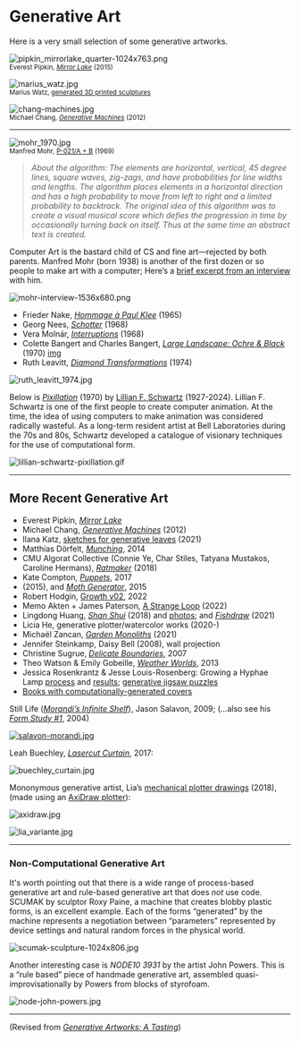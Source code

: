 # Generative Art

Here is a very small selection of some generative artworks. 

![pipkin_mirrorlake_quarter-1024x763.png](img/pipkin_mirrorlake_quarter-1024x763.png)<br /><small>Everest Pipkin, [*Mirror Lake*](https://everest-pipkin.com/#games/mirrorlake.html) (2015)</small>

![marius_watz.jpg](img/marius_watz.jpg)<br /><small>Marius Watz, [generated 3D printed sculptures](https://www.flickr.com/photos/watz/albums/72157688146756901)</small>

![chang-machines.jpg](img/chang-machines.jpg)<br /><small>Michael Chang, [*Generative Machines*](https://web.archive.org/web/20180214093650/https://machines.chromeexperiments.com/) (2012)</small>

---

![mohr_1970.jpg](img/mohr_1970.jpg)<br /><small>Manfred Mohr, [P-021/A + B](http://www.emohr.com/mohr_algo_021b.html) (1969)</small>

> *About the algorithm: The elements are horizontal, vertical, 45 degree lines, square waves, zig-zags, and have probabilities for line widths and lengths. The algorithm places elements in a horizontal direction and has a high probability to move from left to right and a limited probability to backtrack. The original idea of this algorithm was to create a visual musical score which defies the progression in time by occasionally turning back on itself. Thus at the same time an abstract text is created.*

Computer Art is the bastard child of CS and fine art—rejected by both parents. Manfred Mohr (born 1938) is another of the first dozen or so people to make art with a computer; Here’s a [brief excerpt from an interview](https://www.thewhitereview.org/feature/interview-with-manfred-mohr/) with him. 

![mohr-interview-1536x680.png](img/mohr-interview-1536x680.png)


* Frieder Nake, [*Hommage à Paul Klee*](https://collections.vam.ac.uk/item/O211685/hommage-a-paul-klee-13965-print-nake-frieder/hommage-%C3%A0-paul-klee-13965-print-nake-frieder/) (1965)
* Georg Nees, [*Schotter*](https://collections.vam.ac.uk/item/O221321/schotter-print-nees-georg/#:~:text=Summary,in%20Stuttgart%20in%20February%201965.) (1968)
* Vera Molnár, [*Interruptions*](https://dam.org/museum/artists_ui/artists/molnar-vera/interruptions/#:~:text=Interruptions%20(1968%2D1969),chaos%20on%20a%20regular%20structure.) (1968)
* Colette Bangert and Charles Bangert, [*Large Landscape: Ochre & Black*](https://www.atariarchives.org/artist/sec5.php) (1970) [img](img/bangert.jpg)
* Ruth Leavitt, [*Diamond Transformations*](https://www.atariarchives.org/artist/sec28.php) (1974)

![ruth_leavitt_1974.jpg](img/ruth_leavitt_1974.jpg)

Below is [*Pixillation*](http://lillian.com/films/) (1970) by [Lillian F. Schwartz](https://en.wikipedia.org/wiki/Lillian_Schwartz) (1927-2024). Lillian F. Schwartz is one of the first people to create computer animation. At the time, the idea of using computers to make animation was considered radically wasteful. As a long-term resident artist at Bell Laboratories during the 70s and 80s, Schwartz developed a catalogue of visionary techniques for the use of computational form.

![lillian-schwartz-pixillation.gif](img/lillian-schwartz-pixillation.gif)

---

## More Recent Generative Art

* Everest Pipkin, [*Mirror Lake*](https://everest-pipkin.com/#games/mirrorlake.html) 
* Michael Chang, [*Generative Machines*](https://web.archive.org/web/20180214093650/https://machines.chromeexperiments.com/) (2012)
* Ilana Katz, [sketches for generative leaves](https://x.com/Lanzerel/status/1356357430351826949) (2021)
* Matthias Dörfelt, [*Munching*](https://www.mokafolio.de/works/Munching), 2014
* CMU Algorat Collective (Connie Ye, Char Stiles, Tatyana Mustakos, Caroline Hermans), [*Ratmaker*](https://algorat.club/ratmaker/index.html) (2018)
* Kate Compton, [*Puppets*](http://www.galaxykate.com/apps/unpublic/puppet/index.html), 2017
* (2015), and [*Moth Generator*](https://twitter.com/mothgenerator), 2015
* Robert Hodgin, [Growth v02](https://www.fxhash.xyz/generative/slug/growth-v02), 2022
* Memo Akten + James Paterson, [A Strange Loop](https://www.fxhash.xyz/generative/slug/a-strange-loop) (2022)
* Lingdong Huang, [*Shan Shui*](http://shan-shui-inf.lingdong.works/) (2018) and [photos](https://www.flickr.com/photos/creativeinquiry/albums/72157673905317117); and [*Fishdraw*](https://fishdraw.glitch.me/) (2021)
* Licia He, generative plotter/watercolor works (2020-)
* Michaël Zancan, [*Garden Monoliths*](https://www.fxhash.xyz/generative/2969) (2021)
* Jennifer Steinkamp, Daisy Bell (2008), wall projection
* Christine Sugrue, [*Delicate Boundaries*](http://csugrue.com/delicateboundaries/), 2007
* Theo Watson & Emily Gobeille, [*Weather Worlds*](http://design-io.com/projects/WeatherWorlds/), 2013
* Jessica Rosenkrantz & Jesse Louis-Rosenberg: Growing a Hyphae Lamp [process](https://vimeo.com/25604611) and [results](https://vimeo.com/25325299); [generative jigsaw puzzles](https://n-e-r-v-o-u-s.com/projects/albums/generative-jigsaw-puzzles/)
* [Books with computationally-generated covers](https://github.com/golanlevin/generative_covers)

Still Life ([*Morandi’s Infinite Shelf*](https://vimeo.com/190109253)), Jason Salavon, 2009; (…also see his [*Form Study #1*](https://www.youtube.com/watch?v=81r3DcNpvbU), 2004)

[![salavon-morandi.jpg](img/salavon-morandi.jpg)](https://vimeo.com/190109253)

Leah Buechley, [*Lasercut Curtain*](https://x.com/leahbuechley/status/936669240605552640?lang=en), 2017:

![buechley_curtain.jpg](img/buechley_curtain.jpg)


Mononymous generative artist, Lia’s [mechanical plotter drawings](https://www.liaworks.com/theprojects/mechanical-plotter-drawings-waves/) (2018), (made using an [AxiDraw plotter](https://shop.evilmadscientist.com/productsmenu/846)):

![axidraw.jpg](img/axidraw.jpg)

![lia_variante.jpg](img/lia_variante.jpg)
---

### Non-Computational Generative Art

It's worth pointing out that there is a wide range of process-based generative art and rule-based generative art that does *not* use code. SCUMAK by sculptor Roxy Paine, a machine that creates blobby plastic forms, is an excellent example. Each of the forms “generated” by the machine represents a negotiation between “parameters” represented by device settings and natural random forces in the physical world.

![scumak-sculpture-1024x806.jpg](img/scumak-sculpture-1024x806.jpg)

Another interesting case is *NODE10 3931* by the artist John Powers. This is a “rule based” piece of handmade generative art, assembled quasi-improvisationally by Powers from blocks of styrofoam.

![node-john-powers.jpg](img/node-john-powers.jpg)

---

(Revised from [*Generative Artworks: A Tasting*](https://golancourses.net/60120/daily-notes/unit-2-creative-code/generative-artworks-tasting/))